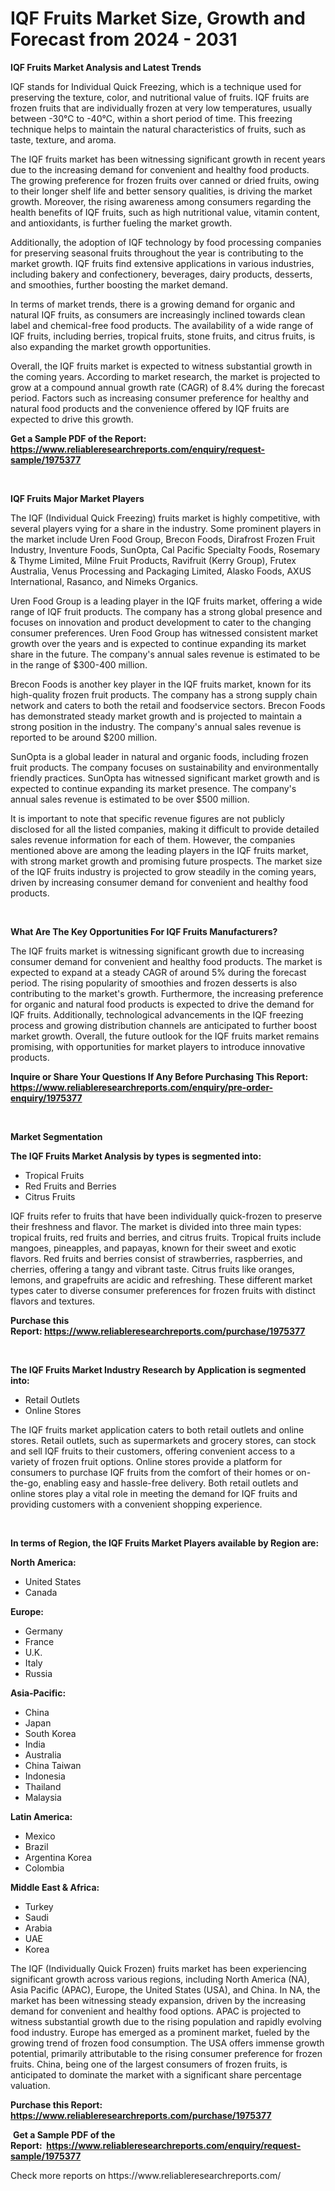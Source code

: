 <p><h1>IQF Fruits Market Size, Growth and Forecast from 2024 - 2031</h1></p><p><strong>IQF Fruits Market Analysis and Latest Trends</strong></p>
<p><p>IQF stands for Individual Quick Freezing, which is a technique used for preserving the texture, color, and nutritional value of fruits. IQF fruits are frozen fruits that are individually frozen at very low temperatures, usually between -30°C to -40°C, within a short period of time. This freezing technique helps to maintain the natural characteristics of fruits, such as taste, texture, and aroma.</p><p>The IQF fruits market has been witnessing significant growth in recent years due to the increasing demand for convenient and healthy food products. The growing preference for frozen fruits over canned or dried fruits, owing to their longer shelf life and better sensory qualities, is driving the market growth. Moreover, the rising awareness among consumers regarding the health benefits of IQF fruits, such as high nutritional value, vitamin content, and antioxidants, is further fueling the market growth.</p><p>Additionally, the adoption of IQF technology by food processing companies for preserving seasonal fruits throughout the year is contributing to the market growth. IQF fruits find extensive applications in various industries, including bakery and confectionery, beverages, dairy products, desserts, and smoothies, further boosting the market demand.</p><p>In terms of market trends, there is a growing demand for organic and natural IQF fruits, as consumers are increasingly inclined towards clean label and chemical-free food products. The availability of a wide range of IQF fruits, including berries, tropical fruits, stone fruits, and citrus fruits, is also expanding the market growth opportunities.</p><p>Overall, the IQF fruits market is expected to witness substantial growth in the coming years. According to market research, the market is projected to grow at a compound annual growth rate (CAGR) of 8.4% during the forecast period. Factors such as increasing consumer preference for healthy and natural food products and the convenience offered by IQF fruits are expected to drive this growth.</p></p>
<p><strong>Get a Sample PDF of the Report:&nbsp; <a href="https://www.reliableresearchreports.com/enquiry/request-sample/1975377">https://www.reliableresearchreports.com/enquiry/request-sample/1975377</a></strong></p>
<p>&nbsp;</p>
<p><strong>IQF Fruits Major Market Players</strong></p>
<p><p>The IQF (Individual Quick Freezing) fruits market is highly competitive, with several players vying for a share in the industry. Some prominent players in the market include Uren Food Group, Brecon Foods, Dirafrost Frozen Fruit Industry, Inventure Foods, SunOpta, Cal Pacific Specialty Foods, Rosemary & Thyme Limited, Milne Fruit Products, Ravifruit (Kerry Group), Frutex Australia, Venus Processing and Packaging Limited, Alasko Foods, AXUS International, Rasanco, and Nimeks Organics.</p><p>Uren Food Group is a leading player in the IQF fruits market, offering a wide range of IQF fruit products. The company has a strong global presence and focuses on innovation and product development to cater to the changing consumer preferences. Uren Food Group has witnessed consistent market growth over the years and is expected to continue expanding its market share in the future. The company's annual sales revenue is estimated to be in the range of $300-400 million.</p><p>Brecon Foods is another key player in the IQF fruits market, known for its high-quality frozen fruit products. The company has a strong supply chain network and caters to both the retail and foodservice sectors. Brecon Foods has demonstrated steady market growth and is projected to maintain a strong position in the industry. The company's annual sales revenue is reported to be around $200 million.</p><p>SunOpta is a global leader in natural and organic foods, including frozen fruit products. The company focuses on sustainability and environmentally friendly practices. SunOpta has witnessed significant market growth and is expected to continue expanding its market presence. The company's annual sales revenue is estimated to be over $500 million.</p><p>It is important to note that specific revenue figures are not publicly disclosed for all the listed companies, making it difficult to provide detailed sales revenue information for each of them. However, the companies mentioned above are among the leading players in the IQF fruits market, with strong market growth and promising future prospects. The market size of the IQF fruits industry is projected to grow steadily in the coming years, driven by increasing consumer demand for convenient and healthy food products.</p></p>
<p>&nbsp;</p>
<p><strong>What Are The Key Opportunities For IQF Fruits Manufacturers?</strong></p>
<p><p>The IQF fruits market is witnessing significant growth due to increasing consumer demand for convenient and healthy food products. The market is expected to expand at a steady CAGR of around 5% during the forecast period. The rising popularity of smoothies and frozen desserts is also contributing to the market's growth. Furthermore, the increasing preference for organic and natural food products is expected to drive the demand for IQF fruits. Additionally, technological advancements in the IQF freezing process and growing distribution channels are anticipated to further boost market growth. Overall, the future outlook for the IQF fruits market remains promising, with opportunities for market players to introduce innovative products.</p></p>
<p><strong>Inquire or Share Your Questions If Any Before Purchasing This Report: <a href="https://www.reliableresearchreports.com/enquiry/pre-order-enquiry/1975377">https://www.reliableresearchreports.com/enquiry/pre-order-enquiry/1975377</a></strong></p>
<p>&nbsp;</p>
<p><strong>Market Segmentation</strong></p>
<p><strong>The IQF Fruits Market Analysis by types is segmented into:</strong></p>
<p><ul><li>Tropical Fruits</li><li>Red Fruits and Berries</li><li>Citrus Fruits</li></ul></p>
<p><p>IQF fruits refer to fruits that have been individually quick-frozen to preserve their freshness and flavor. The market is divided into three main types: tropical fruits, red fruits and berries, and citrus fruits. Tropical fruits include mangoes, pineapples, and papayas, known for their sweet and exotic flavors. Red fruits and berries consist of strawberries, raspberries, and cherries, offering a tangy and vibrant taste. Citrus fruits like oranges, lemons, and grapefruits are acidic and refreshing. These different market types cater to diverse consumer preferences for frozen fruits with distinct flavors and textures.</p></p>
<p><strong>Purchase this Report:&nbsp;<a href="https://www.reliableresearchreports.com/purchase/1975377">https://www.reliableresearchreports.com/purchase/1975377</a></strong></p>
<p>&nbsp;</p>
<p><strong>The IQF Fruits Market Industry Research by Application is segmented into:</strong></p>
<p><ul><li>Retail Outlets</li><li>Online Stores</li></ul></p>
<p><p>The IQF fruits market application caters to both retail outlets and online stores. Retail outlets, such as supermarkets and grocery stores, can stock and sell IQF fruits to their customers, offering convenient access to a variety of frozen fruit options. Online stores provide a platform for consumers to purchase IQF fruits from the comfort of their homes or on-the-go, enabling easy and hassle-free delivery. Both retail outlets and online stores play a vital role in meeting the demand for IQF fruits and providing customers with a convenient shopping experience.</p></p>
<p>&nbsp;</p>
<p><strong>In terms of Region, the IQF Fruits Market Players available by Region are:</strong></p>
<p>
    <p> <strong> North America: </strong>
        <ul>
            <li>United States</li>
            <li>Canada</li>
        </ul>
        </p> 
    <p> <strong> Europe: </strong>
        <ul>
            <li>Germany</li>
            <li>France</li>
            <li>U.K.</li>
            <li>Italy</li>
            <li>Russia</li>
        </ul>
        </p> 
    <p> <strong> Asia-Pacific: </strong>
        <ul>
            <li>China</li>
            <li>Japan</li>
            <li>South Korea</li>
            <li>India</li>
            <li>Australia</li>
            <li>China Taiwan</li>
            <li>Indonesia</li>
            <li>Thailand</li>
            <li>Malaysia</li>
        </ul>
        </p> 
    <p> <strong> Latin America: </strong>
        <ul>
            <li>Mexico</li>
            <li>Brazil</li>
            <li>Argentina Korea</li>
            <li>Colombia</li>
        </ul>
        </p> 
    <p> <strong> Middle East & Africa: </strong>
        <ul>
            <li>Turkey</li>
            <li>Saudi</li>
            <li>Arabia</li>
            <li>UAE</li>
            <li>Korea</li>
        </ul>
    </p>
    </p>
<p><p>The IQF (Individually Quick Frozen) fruits market has been experiencing significant growth across various regions, including North America (NA), Asia Pacific (APAC), Europe, the United States (USA), and China. In NA, the market has been witnessing steady expansion, driven by the increasing demand for convenient and healthy food options. APAC is projected to witness substantial growth due to the rising population and rapidly evolving food industry. Europe has emerged as a prominent market, fueled by the growing trend of frozen food consumption. The USA offers immense growth potential, primarily attributable to the rising consumer preference for frozen fruits. China, being one of the largest consumers of frozen fruits, is anticipated to dominate the market with a significant share percentage valuation.</p></p>
<p><strong>Purchase this Report: <a href="https://www.reliableresearchreports.com/purchase/1975377">https://www.reliableresearchreports.com/purchase/1975377</a></strong></p>
<p>&nbsp;<strong>Get a Sample PDF of the Report:&nbsp;&nbsp;<a href="https://www.reliableresearchreports.com/enquiry/request-sample/1975377">https://www.reliableresearchreports.com/enquiry/request-sample/1975377</a></strong></p>
<p><strong></strong></p>
<p>Check more reports on https://www.reliableresearchreports.com/</p>